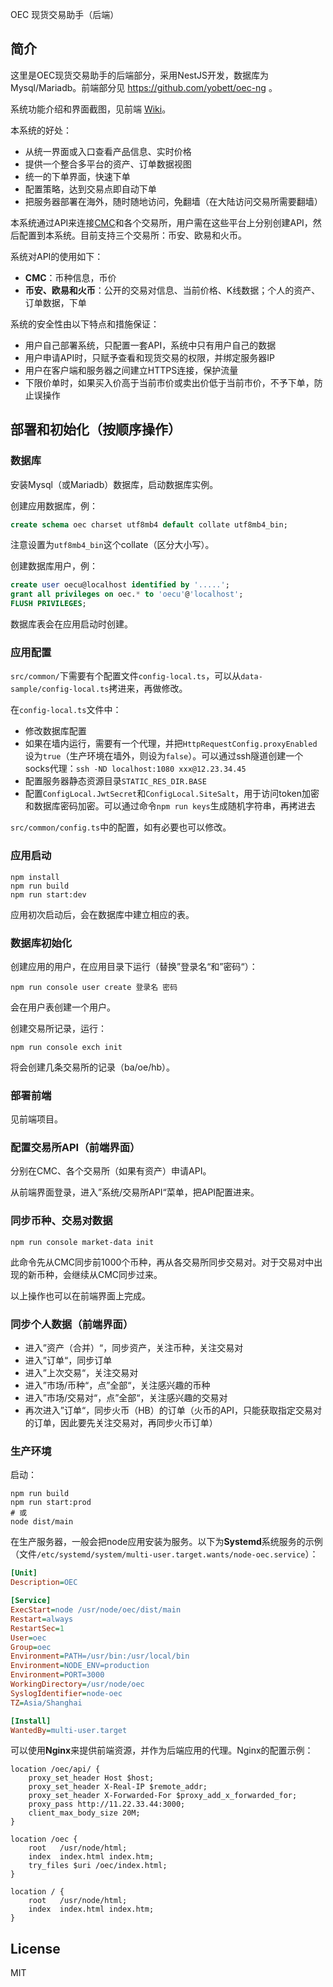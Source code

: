 OEC 现货交易助手（后端）

## 简介

这里是OEC现货交易助手的后端部分，采用NestJS开发，数据库为Mysql/Mariadb。前端部分见 https://github.com/yobett/oec-ng 。

系统功能介绍和界面截图，见前端 [Wiki](https://github.com/yobett/oec-ng/wiki)。

本系统的好处：

- 从统一界面或入口查看产品信息、实时价格
- 提供一个整合多平台的资产、订单数据视图
- 统一的下单界面，快速下单
- 配置策略，达到交易点即自动下单
- 把服务器部署在海外，随时随地访问，免翻墙（在大陆访问交易所需要翻墙）

本系统通过API来连接[CMC](https://coinmarketcap.com/)和各个交易所，用户需在这些平台上分别创建API，然后配置到本系统。目前支持三个交易所：币安、欧易和火币。

系统对API的使用如下：

- **CMC**：币种信息，币价
- **币安、欧易和火币**：公开的交易对信息、当前价格、K线数据；个人的资产、订单数据，下单

系统的安全性由以下特点和措施保证：

- 用户自己部署系统，只配置一套API，系统中只有用户自己的数据
- 用户申请API时，只赋予查看和现货交易的权限，并绑定服务器IP
- 用户在客户端和服务器之间建立HTTPS连接，保护流量
- 下限价单时，如果买入价高于当前市价或卖出价低于当前市价，不予下单，防止误操作




## 部署和初始化（按顺序操作）

### 数据库

安装Mysql（或Mariadb）数据库，启动数据库实例。

创建应用数据库，例：

```sql
create schema oec charset utf8mb4 default collate utf8mb4_bin;
```

注意设置为`utf8mb4_bin`这个collate（区分大小写）。

创建数据库用户，例：

```sql
create user oecu@localhost identified by '.....';
grant all privileges on oec.* to 'oecu'@'localhost';
FLUSH PRIVILEGES;
```

数据库表会在应用启动时创建。

### 应用配置

`src/common/`下需要有个配置文件`config-local.ts`，可以从`data-sample/config-local.ts`拷进来，再做修改。

在`config-local.ts`文件中：

- 修改数据库配置
- 如果在墙内运行，需要有一个代理，并把`HttpRequestConfig.proxyEnabled`设为`true`（生产环境在墙外，则设为`false`）。可以通过ssh隧道创建一个socks代理：`ssh -ND localhost:1080 xxx@12.23.34.45`
- 配置服务器静态资源目录`STATIC_RES_DIR.BASE`
- 配置`ConfigLocal.JwtSecret`和`ConfigLocal.SiteSalt`，用于访问token加密和数据库密码加密。可以通过命令`npm run keys`生成随机字符串，再拷进去

`src/common/config.ts`中的配置，如有必要也可以修改。

### 应用启动

```shell
npm install
npm run build
npm run start:dev
```

应用初次启动后，会在数据库中建立相应的表。

### 数据库初始化

创建应用的用户，在应用目录下运行（替换”登录名“和”密码“）：

```shell
npm run console user create 登录名 密码
```

会在用户表创建一个用户。

创建交易所记录，运行：

```shell
npm run console exch init
```

将会创建几条交易所的记录（ba/oe/hb）。

### 部署前端

见前端项目。

### 配置交易所API（前端界面）

分别在CMC、各个交易所（如果有资产）申请API。

从前端界面登录，进入”系统/交易所API“菜单，把API配置进来。

### 同步币种、交易对数据

```shell
npm run console market-data init
```

此命令先从CMC同步前1000个币种，再从各交易所同步交易对。对于交易对中出现的新币种，会继续从CMC同步过来。

以上操作也可以在前端界面上完成。

### 同步个人数据（前端界面）

- 进入”资产（合并）“，同步资产，关注币种，关注交易对
- 进入”订单“，同步订单
- 进入”上次交易“，关注交易对
- 进入”市场/币种“，点”全部“，关注感兴趣的币种
- 进入”市场/交易对“，点”全部“，关注感兴趣的交易对
- 再次进入”订单“，同步火币（HB）的订单（火币的API，只能获取指定交易对的订单，因此要先关注交易对，再同步火币订单）

### 生产环境

启动：

```shell
npm run build
npm run start:prod
# 或
node dist/main
```

在生产服务器，一般会把node应用安装为服务。以下为**Systemd**系统服务的示例（文件`/etc/systemd/system/multi-user.target.wants/node-oec.service`）：

```ini
[Unit]
Description=OEC

[Service]
ExecStart=node /usr/node/oec/dist/main
Restart=always
RestartSec=1
User=oec
Group=oec
Environment=PATH=/usr/bin:/usr/local/bin
Environment=NODE_ENV=production
Environment=PORT=3000
WorkingDirectory=/usr/node/oec
SyslogIdentifier=node-oec
TZ=Asia/Shanghai

[Install]
WantedBy=multi-user.target
```

可以使用**Nginx**来提供前端资源，并作为后端应用的代理。Nginx的配置示例：

```nginx
location /oec/api/ {
    proxy_set_header Host $host;
    proxy_set_header X-Real-IP $remote_addr;
    proxy_set_header X-Forwarded-For $proxy_add_x_forwarded_for;
    proxy_pass http://11.22.33.44:3000;
    client_max_body_size 20M;
}

location /oec {
    root   /usr/node/html;
    index  index.html index.htm;
    try_files $uri /oec/index.html;
}

location / {
    root   /usr/node/html;
    index  index.html index.htm;
}
```



## License

MIT

